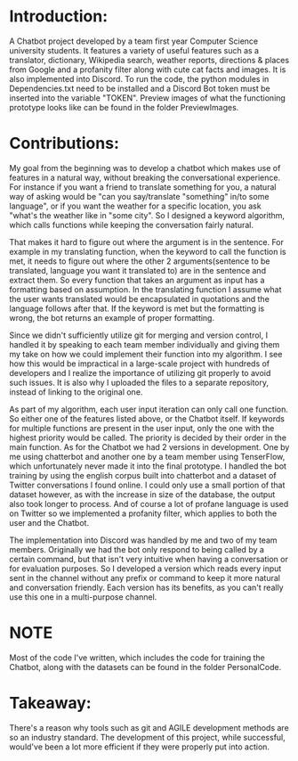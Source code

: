 # Introduction: 
  A Chatbot project developed by a team first year Computer Science university students. It features a variety of useful features such as a translator, dictionary, Wikipedia search, weather reports, directions & places from Google and a profanity filter along with cute cat facts and images. It is also implemented into Discord. To run the code, the python modules in Dependencies.txt need to be installed and a Discord Bot token must be inserted into the variable "TOKEN". Preview images of what the functioning prototype looks like can be found in the folder PreviewImages. 

# Contributions:
  My goal from the beginning was to develop a chatbot which makes use of features in a natural way, without breaking the conversational experience. For instance if you want a friend to translate something for you, a natural way of asking would be "can you say/translate "something" in/to some language", or if you want the weather for a specific location, you ask "what's the weather like in "some city". So I designed a keyword algorithm, which calls functions while keeping the conversation fairly natural.

  That makes it hard to figure out where the argument is in the sentence. For example in my translating function, when the keyword to call the function is met, it needs to figure out where the other 2 arguments(sentence to be translated, language you want it translated to) are in the sentence and extract them. So every function that takes an argument as input has a formatting based on assumption. In the translating function I assume what the user wants translated would be encapsulated in quotations and the language follows after that. If the keyword is met but the formatting is wrong, the bot returns an example of proper formatting.

  Since we didn't sufficiently utilize git for merging and version control, I handled it by speaking to each team member individually and giving them my take on how we could implement their function into my algorithm. I see how this would be impractical in a large-scale project with hundreds of developers and I realize the importance of utilizing git properly to avoid such issues. It is also why I uploaded the files to a separate repository, instead of linking to the original one. 

  As part of my algorithm, each user input iteration can only call one function. So either one of the features listed above, or the Chatbot itself. If keywords for multiple functions are present in the user input, only the one with the highest priority would be called. The priority is decided by their order in the main function. As for the Chatbot we had 2 versions in development. One by me using chatterbot and another one by a team member using TenserFlow, which unfortunately never made it into the final prototype. I handled the bot training by using the english corpus built into chatterbot and a dataset of Twitter conversations I found online. I could only use a small portion of that dataset however, as with the increase in size of the database, the output also took longer to process. And of course a lot of profane language is used on Twitter so we implemented a profanity filter, which applies to both the user and the Chatbot. 
  
  The implementation into Discord was handled by me and two of my team members. Originally we had the bot only respond to being called by a certain command, but that isn't very intuitive when having a conversation or for evaluation purposes. So I developed a version which reads every input sent in the channel without any prefix or command to keep it more natural and conversation friendly. Each version has its benefits, as you can't really use this one in a multi-purpose channel. 
  
# NOTE  
  Most of the code I've written, which includes the code for training the Chatbot, along with the datasets can be found in the folder PersonalCode.
  
# Takeaway:
  There's a reason why tools such as git and AGILE development methods are so an industry standard. The development of this project, while successful, would've been a lot more efficient if they were properly put into action. 
